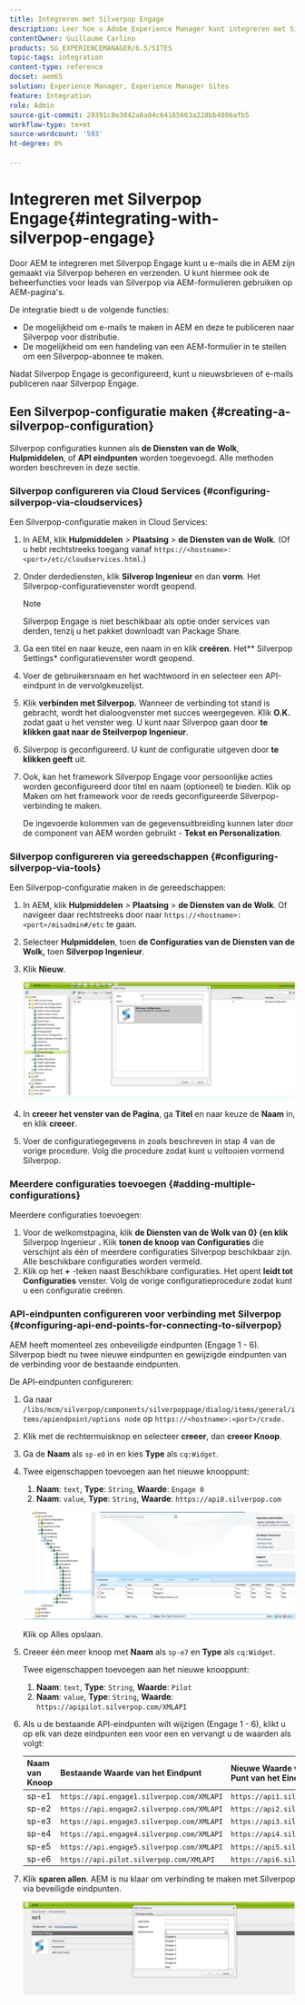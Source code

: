 ```yaml
---
title: Integreren met Silverpop Engage
description: Leer hoe u Adobe Experience Manager kunt integreren met Silverpop Engage.
contentOwner: Guillaume Carlino
products: SG_EXPERIENCEMANAGER/6.5/SITES
topic-tags: integration
content-type: reference
docset: aem65
solution: Experience Manager, Experience Manager Sites
feature: Integration
role: Admin
source-git-commit: 29391c8e3042a8a04c64165663a228bb4886afb5
workflow-type: tm+mt
source-wordcount: '593'
ht-degree: 0%

---
```


# Integreren met Silverpop Engage{#integrating-with-silverpop-engage}

<!-- THIS ENTIRE TOPIC APPEARS OBSOLETE BECAUSE SILVERPOP NO LONGER EXISTS AND THERE ARE NO REDIRECTS FOR THE DOWNLOAD URL BELOW THAT IS 404.
>[!NOTE]
>
>Silverpop integration is **not** available out of the box. Download the Silverpop integration package `https://www.adobeaemcloud.com/content/marketplace/marketplaceProxy.html?packagePath=/content/companies/public/adobe/packages/aem620/product/cq-mcm-integrations-silverpop-content` from Package Share and install it on your instance. After you have installed the package, you can configure it as described in this document. -->

Door AEM te integreren met Silverpop Engage kunt u e-mails die in AEM zijn gemaakt via Silverpop beheren en verzenden. U kunt hiermee ook de beheerfuncties voor leads van Silverpop via AEM-formulieren gebruiken op AEM-pagina&#39;s.

De integratie biedt u de volgende functies:

* De mogelijkheid om e-mails te maken in AEM en deze te publiceren naar Silverpop voor distributie.
* De mogelijkheid om een handeling van een AEM-formulier in te stellen om een Silverpop-abonnee te maken.

Nadat Silverpop Engage is geconfigureerd, kunt u nieuwsbrieven of e-mails publiceren naar Silverpop Engage.

## Een Silverpop-configuratie maken {#creating-a-silverpop-configuration}

Silverpop configuraties kunnen als **de Diensten van de Wolk**, **Hulpmiddelen**, of **API eindpunten** worden toegevoegd. Alle methoden worden beschreven in deze sectie.

### Silverpop configureren via Cloud Services {#configuring-silverpop-via-cloudservices}

Een Silverpop-configuratie maken in Cloud Services:

1. In AEM, klik **Hulpmiddelen** > **Plaatsing** > **de Diensten van de Wolk**. (Of u hebt rechtstreeks toegang vanaf `https://<hostname>:<port>/etc/cloudservices.html`.)
1. Onder derdediensten, klik **Silverop Ingenieur** en dan **vorm**. Het Silverpop-configuratievenster wordt geopend.

   >[!NOTE]
   >
   >Silverpop Engage is niet beschikbaar als optie onder services van derden, tenzij u het pakket downloadt van Package Share.

1. Ga een titel en naar keuze, een naam in en klik **creëren**. Het** Silverpop Settings* configuratievenster wordt geopend.
1. Voer de gebruikersnaam en het wachtwoord in en selecteer een API-eindpunt in de vervolgkeuzelijst.
1. Klik **verbinden met Silverpop.** Wanneer de verbinding tot stand is gebracht, wordt het dialoogvenster met succes weergegeven. Klik **O.K.** zodat gaat u het venster weg. U kunt naar Silverpop gaan door **te klikken gaat naar de Steilverpop Ingenieur**.
1. Silverpop is geconfigureerd. U kunt de configuratie uitgeven door **te klikken geeft** uit.
1. Ook, kan het framework Silverpop Engage voor persoonlijke acties worden geconfigureerd door titel en naam (optioneel) te bieden. Klik op Maken om het framework voor de reeds geconfigureerde Silverpop-verbinding te maken.

   De ingevoerde kolommen van de gegevensuitbreiding kunnen later door de component van AEM worden gebruikt - **Tekst en Personalization**.

### Silverpop configureren via gereedschappen {#configuring-silverpop-via-tools}

Een Silverpop-configuratie maken in de gereedschappen:

1. In AEM, klik **Hulpmiddelen** > **Plaatsing** > **de Diensten van de Wolk**. Of navigeer daar rechtstreeks door naar `https://<hostname>:<port>/misadmin#/etc` te gaan.
1. Selecteer **Hulpmiddelen**, toen **de Configuraties van de Diensten van de Wolk,** toen **Silverpop Ingenieur**.
1. Klik **Nieuw**.

   ![ chlimage_1-6 ](assets/chlimage_1-6.jpeg)

1. In **creeer het venster van de Pagina**, ga **Titel** en naar keuze de **Naam** in, en klik **creeer**.
1. Voer de configuratiegegevens in zoals beschreven in stap 4 van de vorige procedure. Volg die procedure zodat kunt u voltooien vormend Silverpop.

### Meerdere configuraties toevoegen {#adding-multiple-configurations}

Meerdere configuraties toevoegen:

1. Voor de welkomstpagina, klik **de Diensten van de Wolk van 0} {en klik** Silverpop Ingenieur **.** Klik **tonen de knoop van Configuraties** die verschijnt als één of meerdere configuraties Silverpop beschikbaar zijn. Alle beschikbare configuraties worden vermeld.
1. Klik op het **+** -teken naast Beschikbare configuraties. Het opent **leidt tot Configuraties** venster. Volg de vorige configuratieprocedure zodat kunt u een configuratie creëren.

### API-eindpunten configureren voor verbinding met Silverpop {#configuring-api-end-points-for-connecting-to-silverpop}

AEM heeft momenteel zes onbeveiligde eindpunten (Engage 1 - 6). Silverpop biedt nu twee nieuwe eindpunten en gewijzigde eindpunten van de verbinding voor de bestaande eindpunten.

De API-eindpunten configureren:

1. Ga naar `/libs/mcm/silverpop/components/silverpoppage/dialog/items/general/items/apiendpoint/options node` op `https://<hostname>:<port>/crxde.`
1. Klik met de rechtermuisknop en selecteer **creeer**, dan **creeer Knoop**.
1. Ga de **Naam** als `sp-e0` in en kies **Type** als `cq:Widget`.
1. Twee eigenschappen toevoegen aan het nieuwe knooppunt:

   1. **Naam**: `text`, **Type**: `String`, **Waarde**: `Engage 0`
   1. **Naam**: `value`, **Type**: `String`, **Waarde**: `https://api0.silverpop.com`

   ![ chlimage_1-42 ](assets/chlimage_1-42.png)

   Klik op Alles opslaan.

1. Creeer één meer knoop met **Naam** als `sp-e7` en **Type** als `cq:Widget`.

   Twee eigenschappen toevoegen aan het nieuwe knooppunt:

   1. **Naam**: `text`, **Type**: `String`, **Waarde**: `Pilot`
   1. **Naam**: `value`, **Type**: `String`, **Waarde**: `https://apipilot.silverpop.com/XMLAPI`

1. Als u de bestaande API-eindpunten wilt wijzigen (Engage 1 - 6), klikt u op elk van deze eindpunten een voor een en vervangt u de waarden als volgt:

   | **Naam van Knoop** | **Bestaande Waarde van het Eindpunt** | **Nieuwe Waarde van het Punt van het Eind** |
   |---|---|---|
   | sp-e1 | `https://api.engage1.silverpop.com/XMLAPI` | `https://api1.silverpop.com` |
   | sp-e2 | `https://api.engage2.silverpop.com/XMLAPI` | `https://api2.silverpop.com` |
   | sp-e3 | `https://api.engage3.silverpop.com/XMLAPI` | `https://api3.silverpop.com` |
   | sp-e4 | `https://api.engage4.silverpop.com/XMLAPI` | `https://api4.silverpop.com` |
   | sp-e5 | `https://api.engage5.silverpop.com/XMLAPI` | `https://api5.silverpop.com` |
   | sp-e6 | `https://api.pilot.silverpop.com/XMLAPI` | `https://api6.silverpop.com` |

1. Klik **sparen allen**. AEM is nu klaar om verbinding te maken met Silverpop via beveiligde eindpunten.

   ![ chlimage_1-7 ](assets/chlimage_1-7.jpeg)
